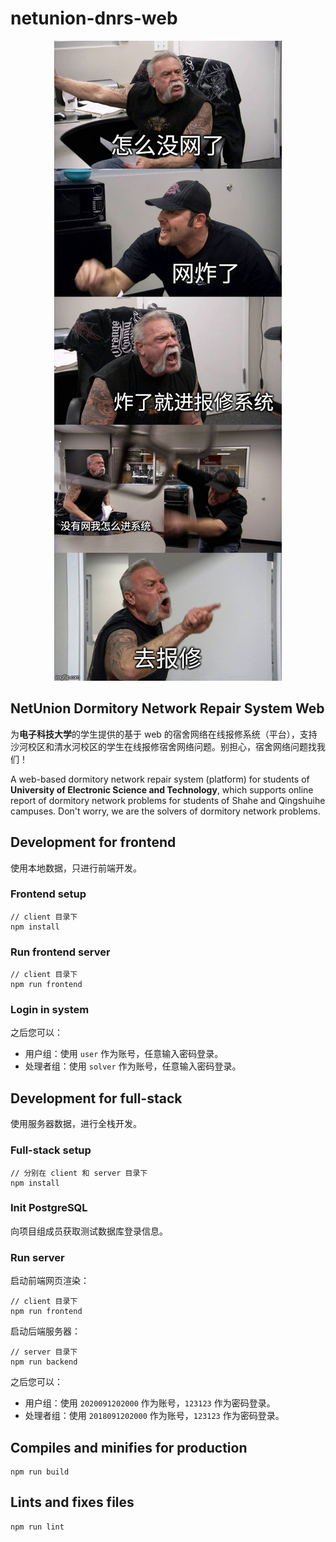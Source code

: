 # netunion-dnrs-web

<div align=center>

  <img src="./client/src/assets/networkOff.jpg" alt="你没网啦？"/>

</div>

## NetUnion Dormitory Network Repair System Web

为**电子科技大学**的学生提供的基于 web 的宿舍网络在线报修系统（平台），支持沙河校区和清水河校区的学生在线报修宿舍网络问题。别担心，宿舍网络问题找我们！

A web-based dormitory network repair system (platform) for students of **University of Electronic Science and Technology**, which supports online report of dormitory network problems for students of Shahe and Qingshuihe campuses. Don't worry, we are the solvers of dormitory network problems.

## Development for frontend

使用本地数据，只进行前端开发。

### Frontend setup

``` node
// client 目录下
npm install
```

### Run frontend server

``` node
// client 目录下
npm run frontend
```

### Login in system

之后您可以：

- 用户组：使用 `user` 作为账号，任意输入密码登录。
- 处理者组：使用 `solver` 作为账号，任意输入密码登录。

## Development for full-stack

使用服务器数据，进行全栈开发。

### Full-stack setup

``` node
// 分别在 client 和 server 目录下
npm install
```

### Init PostgreSQL

向项目组成员获取测试数据库登录信息。

### Run server

启动前端网页渲染：

``` node
// client 目录下
npm run frontend
```

启动后端服务器：

``` node
// server 目录下
npm run backend
```

之后您可以：

- 用户组：使用 `2020091202000` 作为账号，`123123` 作为密码登录。
- 处理者组：使用 `2018091202000` 作为账号，`123123` 作为密码登录。

## Compiles and minifies for production

``` node
npm run build
```

## Lints and fixes files

``` node
npm run lint
```
